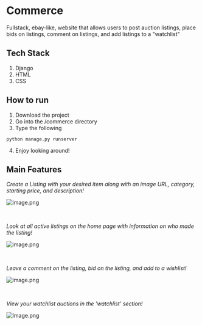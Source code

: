 # Commerce

Fullstack, ebay-like, website that allows users to post auction listings, place bids on listings, comment on listings, and add listings to a "watchlist"

## Tech Stack

1. Django
2. HTML
3. CSS

## How to run

1. Download the project
2. Go into the /commerce directory
3. Type the following

```
python manage.py runserver
```

4. Enjoy looking around!

## Main Features

*Create a Listing with your desired item along with an image URL, category, starting price, and description!*

![image.png](https://cdn.discordapp.com/attachments/1042453498366791680/1062091252637642792/image.png)

<br>

*Look at all active listings on the home page with information on who made the listing!*

![image.png](https://cdn.discordapp.com/attachments/1042453498366791680/1062091642271711253/image.png)

<br>

*Leave a comment on the listing, bid on the listing, and add to a wishlist!*

![image.png](https://cdn.discordapp.com/attachments/1042453498366791680/1062099678751113267/image.png)

<br>

*View your watchlist auctions in the 'watchlist' section!*

![Image.png](https://cdn.discordapp.com/attachments/1042453498366791680/1062100059400974346/image.png)